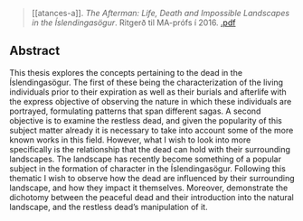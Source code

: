 > [[atances-a]]. *The Afterman: Life, Death and Impossible Landscapes in the Íslendingasögur*. Ritgerð til MA-prófs í 2016. [.pdf](a-atances2016.pdf)

## Abstract
This thesis explores the concepts pertaining to the dead in the Íslendingasögur. The first of these being the characterization of the living individuals prior to their expiration as well as their burials and afterlife with the express objective of observing the nature in which these individuals are portrayed, formulating patterns that span different sagas. A second objective is to examine the restless dead, and given the popularity of this subject matter already it is necessary to take into account some of the more known works in this field. However, what I wish to look into more specifically is the relationship that the dead can hold with their surrounding landscapes. The landscape has recently become something of a popular subject in the formation of character in the Íslendingasögur. Following this thematic I wish to observe how the dead are influenced by their surrounding landscape, and how they impact it themselves. Moreover, demonstrate the dichotomy between the peaceful dead and their introduction into the natural landscape, and the restless dead’s manipulation of it.